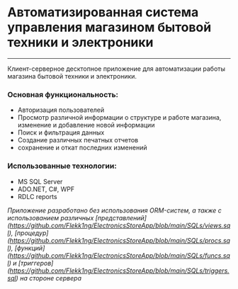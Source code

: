 # Автоматизированная система управления магазином бытовой техники и электроники
---
Клиент-серверное десктопное приложение для автоматизации работы магазина бытовой техники и электроники.

### Основная функциональность:

* Авторизация пользователей 
* Просмотр различной информации о структуре и работе магазина, изменение и добавление новой информации
* Поиск и фильтрация данных
* Создание различных печатных отчетов
* сохранение и откат последних изменений

### Использованные технологии:

* MS SQL Server
* ADO.NET, C#, WPF
* RDLC reports

*Приложение разработано без использования ORM-систем, а также с использованием различных [представлений] (<https://github.com/Flekk1ng/ElectronicsStoreApp/blob/main/SQLs/views.sql>), [процедур] (<https://github.com/Flekk1ng/ElectronicsStoreApp/blob/main/SQLs/procs.sql>), [функций] (<https://github.com/Flekk1ng/ElectronicsStoreApp/blob/main/SQLs/funcs.sql>) и [триггеров] (<https://github.com/Flekk1ng/ElectronicsStoreApp/blob/main/SQLs/triggers.sql>) на стороне сервера*
